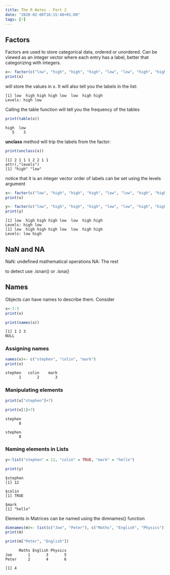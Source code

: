 ```yaml
---
title: The R Notes - Part 2
date: "2020-02-08T16:15:48+01:00"
tags: [r]
---
```


## Factors

Factors are used to store categorical data, ordered or unordered.
Can be viewed as an integer vector where each entry has a label, better that categorizing with integers.

```R
x<- factor(c("low", "high", "high", "high", "low", "low", "high", "high"))
print(x)
```

will store the values in x. It will also tell you the labels in the list:

``` text
[1] low  high high high low  low  high high
Levels: high low
```

Calling the table function will tell you the frequency of the tables

```R
print(table(x))
```

``` text
high  low 
   5    3 
```

**unclass** method will trip the labels from the factor:

```R
print(unclass(x))
```

``` text
[1] 2 1 1 1 2 2 1 1
attr(,"levels")
[1] "high" "low"
```

notice that it is an integer vector
order of labels can be set using the levels argument

```R
x<- factor(c("low", "high", "high", "high", "low", "low", "high", "high"))
print(x)

y<- factor(c("low", "high", "high", "high", "low", "low", "high", "high"),levels = c("low", "high"))
print(y)
```

```text
[1] low  high high high low  low  high high
Levels: high low
[1] low  high high high low  low  high high
Levels: low high
```

## NaN and NA

NaN: undefined mathematical operations
NA: The rest

to detect use .isnan() or .isna()

## Names

Objects can have names to describe them. Consider

```R
x<-1:3
print(x)

print(names(x))
```

```text
[1] 1 2 3
NULL
```

### Assigning names

```R
names(x)<- c("stephen", "colin", "mark")
print(x)
```

```text
stephen   colin    mark 
      1       2       3 
```

### Manipulating elements

```R
print(x["stephen"]+7)

print(x[1]+7)
```

```text
stephen 
      8 

stephen 
      8 
```

### Naming elements in Lists

```R
y<-list("stephen" = 12, "colin" = TRUE, "mark" = "hello")

print(y)
```

```text
$stephen
[1] 12

$colin
[1] TRUE

$mark
[1] "hello"
```

Elements in Matrices can be named using the dimnames() function

```R
dimnames(m)<- list(c("Joe", "Peter"), c("Maths", "English", "Physics"))
print(m)

print(m["Peter", "English"])
```

```text
      Maths English Physics
Joe       1       3       5
Peter     2       4       6

[1] 4
```
